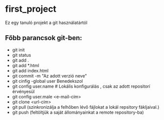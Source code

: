 # first_project
Ez egy tanuló projekt a git használatártól

## Főbb parancsok git-ben:
- git init
- git status
- git add .
- git add *.html
- git add index.html
- git commit -m "Az adott verzió neve"
- git cinfig -global user Benedekszol
- git config user.name <username> # Lokális konfigurálás , csak az adott repositorí érvényesül
- git config user.male <e-mail-cím>
- git clone <url-cím>
- git pull (szinkronizálja a felhőben lévő fájlokat a lokál repsitory fákljaival.)
- git push (feltöltjük a saját állományainkat a remote repository-ba)
